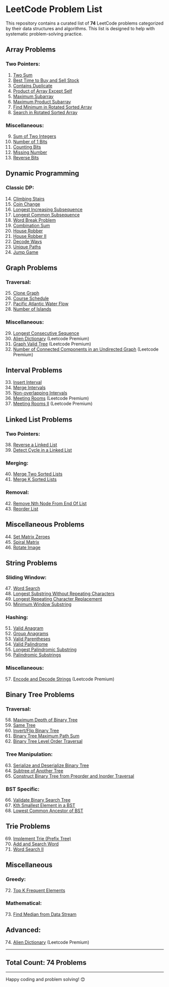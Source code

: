 # LeetCode Problem List

This repository contains a curated list of **74** LeetCode problems categorized by their data structures and algorithms. This list is designed to help with systematic problem-solving practice.

## Array Problems

### Two Pointers:
1. [Two Sum](https://leetcode.com/problems/two-sum/)
2. [Best Time to Buy and Sell Stock](https://leetcode.com/problems/best-time-to-buy-and-sell-stock/)
3. [Contains Duplicate](https://leetcode.com/problems/contains-duplicate/)
4. [Product of Array Except Self](https://leetcode.com/problems/product-of-array-except-self/)
5. [Maximum Subarray](https://leetcode.com/problems/maximum-subarray/)
6. [Maximum Product Subarray](https://leetcode.com/problems/maximum-product-subarray/)
7. [Find Minimum in Rotated Sorted Array](https://leetcode.com/problems/find-minimum-in-rotated-sorted-array/)
8. [Search in Rotated Sorted Array](https://leetcode.com/problems/search-in-rotated-sorted-array/)

### Miscellaneous:
9. [Sum of Two Integers](https://leetcode.com/problems/sum-of-two-integers/)
10. [Number of 1 Bits](https://leetcode.com/problems/number-of-1-bits/)
11. [Counting Bits](https://leetcode.com/problems/counting-bits/)
12. [Missing Number](https://leetcode.com/problems/missing-number/)
13. [Reverse Bits](https://leetcode.com/problems/reverse-bits/)

## Dynamic Programming

### Classic DP:
14. [Climbing Stairs](https://leetcode.com/problems/climbing-stairs/)
15. [Coin Change](https://leetcode.com/problems/coin-change/)
16. [Longest Increasing Subsequence](https://leetcode.com/problems/longest-increasing-subsequence/)
17. [Longest Common Subsequence](https://leetcode.com/problems/longest-common-subsequence/)
18. [Word Break Problem](https://leetcode.com/problems/word-break/)
19. [Combination Sum](https://leetcode.com/problems/combination-sum/)
20. [House Robber](https://leetcode.com/problems/house-robber/)
21. [House Robber II](https://leetcode.com/problems/house-robber-ii/)
22. [Decode Ways](https://leetcode.com/problems/decode-ways/)
23. [Unique Paths](https://leetcode.com/problems/unique-paths/)
24. [Jump Game](https://leetcode.com/problems/jump-game/)

## Graph Problems

### Traversal:
25. [Clone Graph](https://leetcode.com/problems/clone-graph/)
26. [Course Schedule](https://leetcode.com/problems/course-schedule/)
27. [Pacific Atlantic Water Flow](https://leetcode.com/problems/pacific-atlantic-water-flow/)
28. [Number of Islands](https://leetcode.com/problems/number-of-islands/)

### Miscellaneous:
29. [Longest Consecutive Sequence](https://leetcode.com/problems/longest-consecutive-sequence/)
30. [Alien Dictionary](https://leetcode.com/problems/alien-dictionary/) (Leetcode Premium)
31. [Graph Valid Tree](https://leetcode.com/problems/graph-valid-tree/) (Leetcode Premium)
32. [Number of Connected Components in an Undirected Graph](https://leetcode.com/problems/number-of-connected-components-in-an-undirected-graph/) (Leetcode Premium)

## Interval Problems

33. [Insert Interval](https://leetcode.com/problems/insert-interval/)
34. [Merge Intervals](https://leetcode.com/problems/merge-intervals/)
35. [Non-overlapping Intervals](https://leetcode.com/problems/non-overlapping-intervals/)
36. [Meeting Rooms](https://leetcode.com/problems/meeting-rooms/) (Leetcode Premium)
37. [Meeting Rooms II](https://leetcode.com/problems/meeting-rooms-ii/) (Leetcode Premium)

## Linked List Problems

### Two Pointers:
38. [Reverse a Linked List](https://leetcode.com/problems/reverse-linked-list/)
39. [Detect Cycle in a Linked List](https://leetcode.com/problems/linked-list-cycle/)

### Merging:
40. [Merge Two Sorted Lists](https://leetcode.com/problems/merge-two-sorted-lists/)
41. [Merge K Sorted Lists](https://leetcode.com/problems/merge-k-sorted-lists/)

### Removal:
42. [Remove Nth Node From End Of List](https://leetcode.com/problems/remove-nth-node-from-end-of-list/)
43. [Reorder List](https://leetcode.com/problems/reorder-list/)

## Miscellaneous Problems

44. [Set Matrix Zeroes](https://leetcode.com/problems/set-matrix-zeroes/)
45. [Spiral Matrix](https://leetcode.com/problems/spiral-matrix/)
46. [Rotate Image](https://leetcode.com/problems/rotate-image/)

## String Problems

### Sliding Window:
47. [Word Search](https://leetcode.com/problems/word-search/)
48. [Longest Substring Without Repeating Characters](https://leetcode.com/problems/longest-substring-without-repeating-characters/)
49. [Longest Repeating Character Replacement](https://leetcode.com/problems/longest-repeating-character-replacement/)
50. [Minimum Window Substring](https://leetcode.com/problems/minimum-window-substring/)

### Hashing:
51. [Valid Anagram](https://leetcode.com/problems/valid-anagram/)
52. [Group Anagrams](https://leetcode.com/problems/group-anagrams/)
53. [Valid Parentheses](https://leetcode.com/problems/valid-parentheses/)
54. [Valid Palindrome](https://leetcode.com/problems/valid-palindrome/)
55. [Longest Palindromic Substring](https://leetcode.com/problems/longest-palindromic-substring/)
56. [Palindromic Substrings](https://leetcode.com/problems/palindromic-substrings/)

### Miscellaneous:
57. [Encode and Decode Strings](https://leetcode.com/problems/encode-and-decode-strings/) (Leetcode Premium)

## Binary Tree Problems

### Traversal:
58. [Maximum Depth of Binary Tree](https://leetcode.com/problems/maximum-depth-of-binary-tree/)
59. [Same Tree](https://leetcode.com/problems/same-tree/)
60. [Invert/Flip Binary Tree](https://leetcode.com/problems/invert-binary-tree/)
61. [Binary Tree Maximum Path Sum](https://leetcode.com/problems/binary-tree-maximum-path-sum/)
62. [Binary Tree Level Order Traversal](https://leetcode.com/problems/binary-tree-level-order-traversal/)

### Tree Manipulation:
63. [Serialize and Deserialize Binary Tree](https://leetcode.com/problems/serialize-and-deserialize-binary-tree/)
64. [Subtree of Another Tree](https://leetcode.com/problems/subtree-of-another-tree/)
65. [Construct Binary Tree from Preorder and Inorder Traversal](https://leetcode.com/problems/construct-binary-tree-from-preorder-and-inorder-traversal/)

### BST Specific:
66. [Validate Binary Search Tree](https://leetcode.com/problems/validate-binary-search-tree/)
67. [Kth Smallest Element in a BST](https://leetcode.com/problems/kth-smallest-element-in-a-bst/)
68. [Lowest Common Ancestor of BST](https://leetcode.com/problems/lowest-common-ancestor-of-a-binary-search-tree/)

## Trie Problems

69. [Implement Trie (Prefix Tree)](https://leetcode.com/problems/implement-trie-prefix-tree/)
70. [Add and Search Word](https://leetcode.com/problems/add-and-search-word-data-structure-design/)
71. [Word Search II](https://leetcode.com/problems/word-search-ii/)

## Miscellaneous

### Greedy:
72. [Top K Frequent Elements](https://leetcode.com/problems/top-k-frequent-elements/)

### Mathematical:
73. [Find Median from Data Stream](https://leetcode.com/problems/find-median-from-data-stream/)

## Advanced:
74. [Alien Dictionary](https://leetcode.com/problems/alien-dictionary/) (Leetcode Premium)

---

## Total Count: 74 Problems

---

Happy coding and problem solving! 😊
